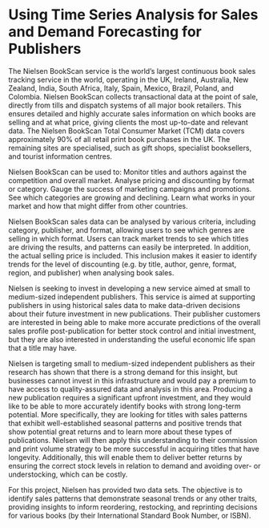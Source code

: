 # Using Time Series Analysis for Sales and Demand Forecasting for Publishers

The Nielsen BookScan service is the world’s largest continuous book sales tracking service in the world, operating in the UK, Ireland, Australia, New Zealand, India, South Africa, Italy, Spain, Mexico, Brazil, Poland, and Colombia. Nielsen BookScan collects transactional data at the point of sale, directly from tills and dispatch systems of all major book retailers. This ensures detailed and highly accurate sales information on which books are selling and at what price, giving clients the most up-to-date and relevant data. The Nielsen BookScan Total Consumer Market (TCM) data covers approximately 90% of all retail print book purchases in the UK. The remaining sites are specialised, such as gift shops, specialist booksellers, and tourist information centres.

Nielsen BookScan can be used to: Monitor titles and authors against the competition and overall market. Analyse pricing and discounting by format or category. Gauge the success of marketing campaigns and promotions. See which categories are growing and declining. Learn what works in your market and how that might differ from other countries.

Nielsen BookScan sales data can be analysed by various criteria, including category, publisher, and format, allowing users to see which genres are selling in which format. Users can track market trends to see which titles are driving the results, and patterns can easily be interpreted. In addition, the actual selling price is included. This inclusion makes it easier to identify trends for the level of discounting (e.g. by title, author, genre, format, region, and publisher) when analysing book sales.




Nielsen is seeking to invest in developing a new service aimed at small to medium-sized independent publishers. This service is aimed at supporting publishers in using historical sales data to make data-driven decisions about their future investment in new publications. Their publisher customers are interested in being able to make more accurate predictions of the overall sales profile post-publication for better stock control and initial investment, but they are also interested in understanding the useful economic life span that a title may have.

Nielsen is targeting small to medium-sized independent publishers as their research has shown that there is a strong demand for this insight, but businesses cannot invest in this infrastructure and would pay a premium to have access to quality-assured data and analysis in this area. Producing a new publication requires a significant upfront investment, and they would like to be able to more accurately identify books with strong long-term potential. More specifically, they are looking for titles with sales patterns that exhibit well-established seasonal patterns and positive trends that show potential great returns and to learn more about these types of publications. Nielsen will then apply this understanding to their commission and print volume strategy to be more successful in acquiring titles that have longevity. Additionally, this will enable them to deliver better returns by ensuring the correct stock levels in relation to demand and avoiding over- or understocking, which can be costly.


For this project, Nielsen has provided two data sets. The objective is to identify sales patterns that demonstrate seasonal trends or any other traits, providing insights to inform reordering, restocking, and reprinting decisions for various books (by their International Standard Book Number, or ISBN).

